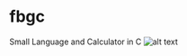 # fbgc
Small Language and Calculator in C
![alt text](https://raw.githubusercontent.com/fbgencer/fbgcfbgc(1).jpg)
